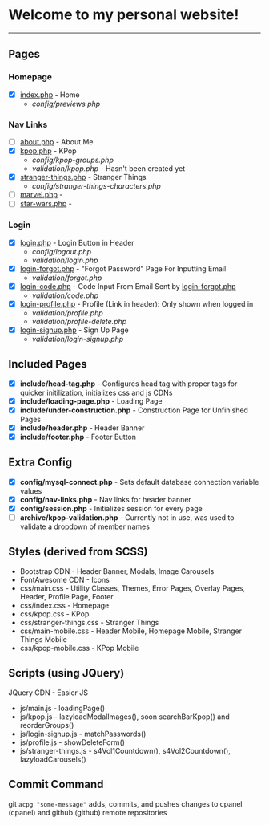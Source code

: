 # Welcome to my personal website!

---

## Pages

### Homepage
* [x] [index.php](aribikombe.com/index.php) - Home
	* *config/previews.php*

### Nav Links
* [ ] [about.php](aribikombe.com/about.php) - About Me
* [x] [kpop.php](aribikombe.com/kpop.php) - KPop
	* *config/kpop-groups.php*
	* *validation/kpop.php* - Hasn't been created yet
* [x] [stranger-things.php](aribikombe.com/stranger-things.php) - Stranger Things
	* *config/stranger-things-characters.php*
* [ ] [marvel.php](aribikombe.com/marvel.php) - 
* [ ] [star-wars.php](aribikombe.com/star-wars.php) - 

### Login
* [x] [login.php](aribikombe.com/login.php) - Login Button in Header
	* *config/logout.php*
	* *validation/login.php*
* [x] [login-forgot.php](aribikombe.com/login-forgot.php) - "Forgot Password" Page For Inputting Email
	* *validation/forgot.php*
* [x] [login-code.php](aribikombe.com/login-code.php) - Code Input From Email Sent by [login-forgot.php](aribikombe.com/login-forgot.php)
	* *validation/code.php*
* [x] [login-profile.php](aribikombe.com/login-profile.php) - Profile (Link in header): Only shown when logged in
	* *validation/profile.php*
	* *validation/profile-delete.php*
* [x] [login-signup.php](aribikombe.com/login-signup.php) - Sign Up Page
	* *validation/login-signup.php*

## Included Pages
* [x] **include/head-tag.php** - Configures head tag with proper tags for quicker initilization, initializes css and js CDNs
* [x] **include/loading-page.php** - Loading Page
* [x] **include/under-construction.php** - Construction Page for Unfinished Pages
* [x] **include/header.php** - Header Banner
* [x] **include/footer.php** - Footer Button

## Extra Config
* [x] **config/mysql-connect.php** - Sets default database connection variable values
* [x] **config/nav-links.php** - Nav links for header banner
* [x] **config/session.php** - Initializes session for every page
* [ ] **archive/kpop-validation.php** - Currently not in use, was used to validate a dropdown of member names

## Styles (derived from SCSS)

* Bootstrap CDN - Header Banner, Modals, Image Carousels
* FontAwesome CDN - Icons
* css/main.css - Utility Classes, Themes, Error Pages, Overlay Pages, Header, Profile Page, Footer
* css/index.css - Homepage
* css/kpop.css - KPop
* css/stranger-things.css - Stranger Things
* css/main-mobile.css - Header Mobile, Homepage Mobile, Stranger Things Mobile
* css/kpop-mobile.css - KPop Mobile

## Scripts (using JQuery)

JQuery CDN - Easier JS
* js/main.js - loadingPage()
* js/kpop.js - lazyloadModalImages(), soon searchBarKpop() and reorderGroups()
* js/login-signup.js - matchPasswords()
* js/profile.js - showDeleteForm()
* js/stranger-things.js - s4Vol1Countdown(), s4Vol2Countdown(), lazyloadCarousels()

## Commit Command

git `acpg "some-message"` adds, commits, and pushes changes to cpanel (cpanel) and github (github) remote repositories